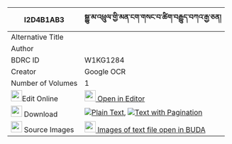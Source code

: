 |I2D4B1AB3|སྒྱུ་མ་འཕྲུལ་གྱི་མན་ངག་གསང་བ་ཚིག་བརྒྱུད་བཀའ་རྒྱ་ཅན། 
| --- | --- 
|Alternative Title |
|Author | 
|BDRC ID | W1KG1284
|Creator | Google OCR
|Number of Volumes| 1
|<img width="25" src="https://img.icons8.com/color/25/000000/edit-property.png">Edit Online| [<img width="25" src="https://avatars.githubusercontent.com/u/45091458?s=200&v=4"> Open in Editor](http://editor.openpecha.org/I2D4B1AB3)
|<img width="25" src="https://img.icons8.com/fluent/48/000000/download-2.png"/>  Download | [![](https://img.icons8.com/color/20/000000/txt.png)Plain Text](https://github.com/Openpecha/I2D4B1AB3/releases/download/v1/gyuma_trul_gyi_mengak_sangwa_t_plain_I2D4B1AB3.zip), [![](https://img.icons8.com/color/20/000000/txt.png)Text with Pagination](https://github.com/Openpecha/I2D4B1AB3/releases/download/v1/gyuma_trul_gyi_mengak_sangwa_t_pages_I2D4B1AB3.zip)
|<img width="25" src="https://img.icons8.com/plasticine/100/000000/pictures-folder.png"/>  Source Images | [<img width="25" src="https://library.bdrc.io/icons/BUDA-small.svg"> Images of text file open in BUDA](https://library.bdrc.io/show/bdr:W1KG1284)